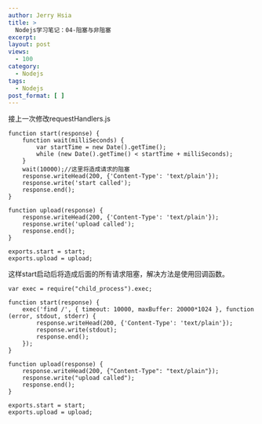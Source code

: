 ```yaml
---
author: Jerry Hsia
title: >
  Nodejs学习笔记：04-阻塞与非阻塞
excerpt:
layout: post
views:
  - 100
category:
  - Nodejs
tags:
  - Nodejs
post_format: [ ]
---
```

接上一次修改requestHandlers.js

    function start(response) {
        function wait(milliSeconds) {
            var startTime = new Date().getTime();
            while (new Date().getTime() < startTime + milliSeconds);
        }
        wait(10000);//这里将造成请求的阻塞
        response.writeHead(200, {'Content-Type': 'text/plain'});
        response.write('start called');
        response.end();
    }
    
    function upload(response) {
        response.writeHead(200, {'Content-Type': 'text/plain'});
        response.write('upload called');
        response.end();
    }
    
    exports.start = start;
    exports.upload = upload;

这样start启动后将造成后面的所有请求阻塞，解决方法是使用回调函数。

    var exec = require("child_process").exec;
    
    function start(response) {
        exec('find /', { timeout: 10000, maxBuffer: 20000*1024 }, function (error, stdout, stderr) {
            response.writeHead(200, {'Content-Type': 'text/plain'});
            response.write(stdout);
            response.end();
        });
    }
    
    function upload(response) {
        response.writeHead(200, {"Content-Type": "text/plain"});
        response.write("upload called");
        response.end();
    }
    
    exports.start = start;
    exports.upload = upload;

 

 